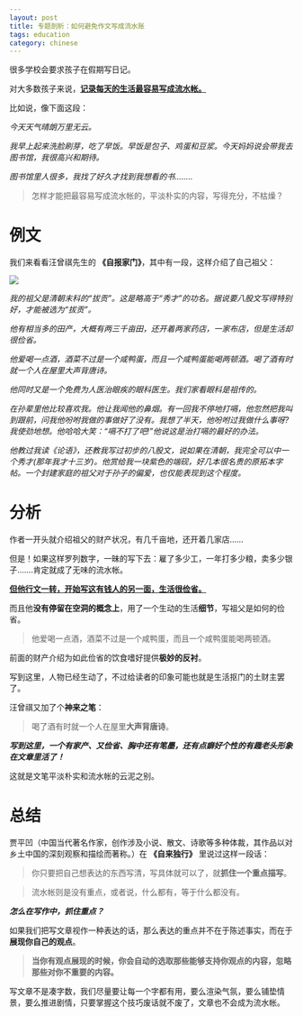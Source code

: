 ```yaml
---
layout: post
title: 专题剖析：如何避免作文写成流水账
tags: education
category: chinese
---
```


很多学校会要求孩子在假期写日记。

对大多数孩子来说，<u>**记录每天的生活最容易写成流水帐。**</u>

比如说，像下面这段：

*今天天气晴朗万里无云。*

*我早上起来洗脸刷芽，吃了早饭。早饭是包子、鸡蛋和豆浆。今天妈妈说会带我去图书馆，我很高兴和期待。*
 
*图书馆里人很多，我找了好久才找到我想看的书……..*

> 怎样才能把最容易写成流水帐的，平淡朴实的内容，写得充分，不枯燥？

# 例文

我们来看看汪曾祺先生的 **《自报家门》**，其中有一段，这样介绍了自己祖父：

![](https://crsando.github.io/images/2025-01-02/export_l8xzpt.png)

*我的祖父是清朝末科的“拔贡”。这是略高于“秀才”的功名。据说要八股文写得特别好，才能被选为“拔贡”。*

*他有相当多的田产，大概有两三千亩田，还开着两家药店，一家布店，但是生活却很俭省。*

*他爱喝一点酒，酒菜不过是一个咸鸭蛋，而且一个咸鸭蛋能喝两顿酒。喝了酒有时就一个人在屋里大声背唐诗。*

*他同时又是一个免费为人医治眼疾的眼科医生。我们家看眼科是祖传的。*

*在孙辈里他比较喜欢我。他让我闻他的鼻烟。有一回我不停地打嗝，他忽然把我叫到跟前，问我他吩咐我做的事做好了没有。我想了半天，他吩咐过我做什么事呀?我使劲地想。他哈哈大笑：“嗝不打了吧!”他说这是治打嗝的最好的办法。*

*他教过我读《论语》，还教我写过初步的八股文，说如果在清朝，我完全可以中一个秀才(那年我才十三岁)。他赏给我一块紫色的端砚，好几本很名贵的原拓本字帖。一个封建家庭的祖父对于孙子的偏爱，也仅能表现到这个程度。*

# 分析

作者一开头就介绍祖父的财产状况，有几千亩地，还开着几家店……

但是！如果这样罗列数字，一昧的写下去：雇了多少工，一年打多少粮，卖多少银子…….肯定就成了无味的流水帐。

<u>**但他行文一转，开始写这有钱人的另一面，生活很俭省。**</u>

而且他**没有停留在空洞的概念上**，用了一个生动的生活**细节**，写祖父是如何的俭省。

> 他爱喝一点酒，酒菜不过是一个咸鸭蛋，而且一个咸鸭蛋能喝两顿酒。

前面的财产介绍为如此俭省的饮食嗜好提供**极妙的反衬**。

写到这里，人物已经生动了，不过给读者的印象可能也就是生活抠门的土财主罢了。

汪曾祺又加了个**神来之笔**：

> 喝了酒有时就一个人在屋里**大声背唐诗**。

***写到这里，一个有家产、又俭省、胸中还有笔墨，还有点癖好个性的有趣老头形象在文章里活了！***

这就是文笔平淡朴实和流水帐的云泥之别。

# 总结

贾平凹（中国当代著名作家，创作涉及小说、散文、诗歌等多种体裁，其作品以对乡土中国的深刻观察和描绘而著称。）在 **《自来独行》** 里说过这样一段话：

> 你只要把自己想表达的东西写清，写具体就可以了，就**抓住一个重点描写**。

> 流水帐则是没有重点，或者说，什么都有，等于什么都没有。

***怎么在写作中，抓住重点？***

如果我们把写文章视作一种表达的话，那么表达的重点并不在于陈述事实，而在于**展现你自己的观点**。

> **当你有观点展现的时候，你会自动的选取那些能够支持你观点的内容，忽略那些对你不重要的内容。**

写文章不是凑字数，我们尽量要让每一个字都有用，要么渲染气氛，要么铺垫情景，要么推进剧情，只要掌握这个技巧废话就不废了，文章也不会成为流水帐。